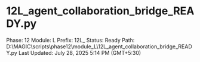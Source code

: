 # 12L_agent_collaboration_bridge_READY.py

Phase: 12
Module: L
Prefix: 12L_
Status: Ready
Path: D:\MAGIC\scripts\phase12\module_L\12L_agent_collaboration_bridge_READY.py
Last Updated: July 28, 2025 5:14 PM (GMT+5:30)
